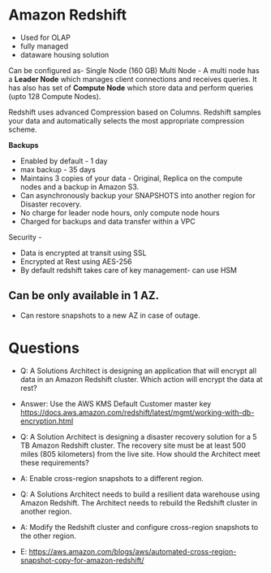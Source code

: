 # Amazon Redshift
- Used for OLAP
- fully managed
- dataware housing solution

Can be configured as-
Single Node (160 GB)
Multi Node 
	- A multi node has a **Leader Node** which manages client connections and receives queries. It has also has set of **Compute Node** which store data and perform queries (upto 128 Compute Nodes).

Redshift uses advanced Compression based on Columns. Redshift samples your data and automatically selects the most appropriate compression scheme.

__Backups__
- Enabled by default - 1 day
- max backup - 35 days
- Maintains 3 copies of your data - Original, Replica on the compute nodes and a backup in Amazon S3.
- Can asynchronously backup your SNAPSHOTS  into another region for Disaster recovery.
- No charge for leader node hours, only compute node hours
- Charged for backups and data transfer within a VPC

Security -
- Data is encrypted at transit using SSL
- Encrypted at Rest using AES-256
- By default redshift takes care of key management- can use HSM

## Can be only available in 1 AZ.
- Can restore snapshots to a new AZ in case of outage.


# Questions
- Q: A Solutions Architect is designing an application that will encrypt all data in an Amazon Redshift cluster.
Which action will encrypt the data at rest?
- Answer: Use the AWS KMS Default Customer master key
https://docs.aws.amazon.com/redshift/latest/mgmt/working-with-db-encryption.html

- Q: A Solution Architect is designing a disaster recovery solution for a 5 TB Amazon Redshift cluster. The recovery site must be at least 500 miles (805 kilometers) from the live site. How should the Architect meet these requirements?
- A: Enable cross-region snapshots to a different region.

- Q: A Solutions Architect needs to build a resilient data warehouse using Amazon Redshift. The Architect needs to rebuild the Redshift cluster in another region.
- A:  Modify the Redshift cluster and configure cross-region snapshots to the other region.
- E: https://aws.amazon.com/blogs/aws/automated-cross-region-snapshot-copy-for-amazon-redshift/

